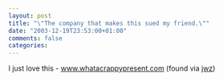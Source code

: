 ```yaml
---
layout: post
title: "\"The company that makes this sued my friend.\""
date: "2003-12-19T23:53:00+01:00"
comments: false
categories: 
---
```


I just love this - <a href="http://www.whatacrappypresent.com/">www.whatacrappypresent.com</a>  (found via <a href="http://www.livejournal.com/users/jwz/">jwz</a>)

